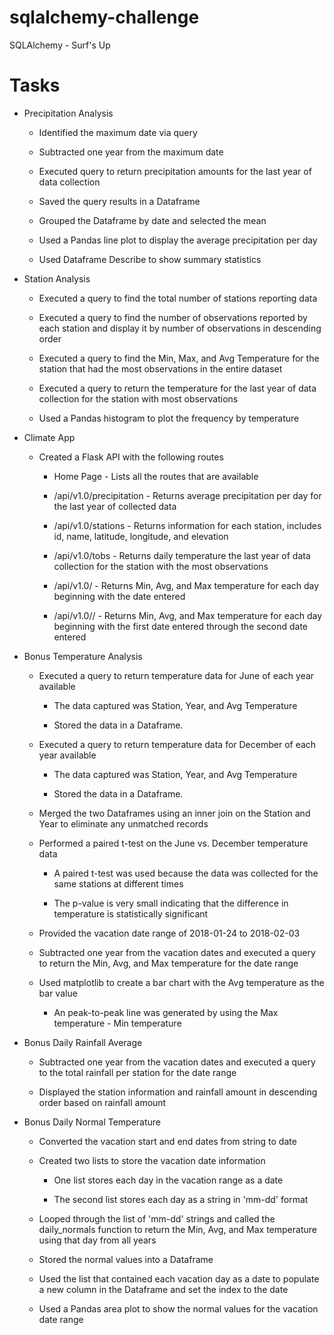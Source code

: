 # sqlalchemy-challenge
SQLAlchemy - Surf's Up

# Tasks

* Precipitation Analysis

  * Identified the maximum date via query

  * Subtracted one year from the maximum date

  * Executed query to return precipitation amounts for the last year of data collection

  * Saved the query results in a Dataframe

  * Grouped the Dataframe by date and selected the mean

  * Used a Pandas line plot to display the average precipitation per day

  * Used Dataframe Describe to show summary statistics

* Station Analysis

  * Executed a query to find the total number of stations reporting data

  * Executed a query to find the number of observations reported by each station and display it by number of observations in descending order

  * Executed a query to find the Min, Max, and Avg Temperature for the station that had the most observations in the entire dataset

  * Executed a query to return the temperature for the last year of data collection for the station with most observations

  * Used a Pandas histogram to plot the frequency by temperature

* Climate App

  * Created a Flask API with the following routes

    * Home Page - Lists all the routes that are available

    * /api/v1.0/precipitation - Returns average precipitation per day for the last year of collected data

    * /api/v1.0/stations - Returns information for each station, includes id, name, latitude, longitude, and elevation

    * /api/v1.0/tobs - Returns daily temperature the last year of data collection for the station with the most observations

    * /api/v1.0/<start> - Returns Min, Avg, and Max temperature for each day beginning with the date entered

    * /api/v1.0/<start>/<end> - Returns Min, Avg, and Max temperature for each day beginning with the first date entered through the second date entered

* Bonus Temperature Analysis

  * Executed a query to return temperature data for June of each year available

    * The data captured was Station, Year, and Avg Temperature

    * Stored the data in a Dataframe.

  * Executed a query to return temperature data for December of each year available

    * The data captured was Station, Year, and Avg Temperature

    * Stored the data in a Dataframe.

  * Merged the two Dataframes using an inner join on the Station and Year to eliminate any unmatched records

  * Performed a paired t-test on the June vs. December temperature data

    * A paired t-test was used because the data was collected for the same stations at different times

    * The p-value is very small indicating that the difference in temperature is statistically significant

  * Provided the vacation date range of 2018-01-24 to 2018-02-03

  * Subtracted one year from the vacation dates and executed a query to return the Min, Avg, and Max temperature for the date range

  * Used matplotlib to create a bar chart with the Avg temperature as the bar value

    * An peak-to-peak line was generated by using the Max temperature - Min temperature

* Bonus Daily Rainfall Average

  * Subtracted one year from the vacation dates and executed a query to the total rainfall per station for the date range

  * Displayed the station information and rainfall amount in descending order based on rainfall amount

* Bonus Daily Normal Temperature

  * Converted the vacation start and end dates from string to date

  * Created two lists to store the vacation date information

    * One list stores each day in the vacation range as a date

    * The second list stores each day as a string in 'mm-dd' format

  * Looped through the list of 'mm-dd' strings and called the daily_normals function to return the Min, Avg, and Max temperature using that day from all years

  * Stored the normal values into a Dataframe

  * Used the list that contained each vacation day as a date to populate a new column in the Dataframe and set the index to the date

  * Used a Pandas area plot to show the normal values for the vacation date range
